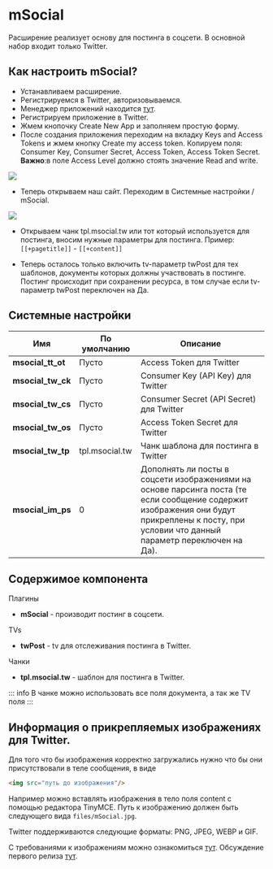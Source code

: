 # mSocial

Расширение реализует основу для постинга в соцсети. В основной набор входит только Twitter.

## Как настроить mSocial?

* Устанавливаем расширение.
* Регистрируемся в Twitter, авторизовываемся.
* Менеджер приложений находится [тут](https://apps.twitter.com/).
* Регистрируем приложение в Twitter.
* Жмем кнопочку Create New App и заполняем простую форму.
* После создания приложения переходим на вкладку Keys and Access Tokens и жмем кнопку Create my access token.
Копируем поля: Consumer Key, Consumer Secret, Access Token, Access Token Secret.
**Важно**:в поле Access Level должно стоять значение Read and write.

[![](https://file.modx.pro/files/1/1/8/118dc35db2127bd1a16c557a8b86e0e0s.jpg)](https://file.modx.pro/files/1/1/8/118dc35db2127bd1a16c557a8b86e0e0.png)

* Теперь открываем наш сайт. Переходим в Системные настройки / mSocial.

[![](https://file.modx.pro/files/e/7/a/e7a3b081010c426a93bc7602bd63ab66s.jpg)](https://file.modx.pro/files/e/7/a/e7a3b081010c426a93bc7602bd63ab66.png)

* Открываем чанк tpl.msocial.tw или тот который используется для постинга, вносим нужные параметры для постинга. Пример: `[[+pagetitle]]` - `[[+content]]`

* Теперь осталось только включить tv-параметр twPost для тех шаблонов, документы которых должны участвовать в постинге. Постинг происходит при сохранении ресурса, в том случае если tv-параметр twPost переключен на Да.

## Системные настройки

| Имя               | По умолчанию   | Описание                                                                                                                                                                                      |
|-------------------|----------------|-----------------------------------------------------------------------------------------------------------------------------------------------------------------------------------------------|
| **msocial_tt_ot** | Пусто          | Access Token для Twitter                                                                                                                                                                      |
| **msocial_tw_ck** | Пусто          | Consumer Key (API Key) для Twitter                                                                                                                                                            |
| **msocial_tw_cs** | Пусто          | Consumer Secret (API Secret) для Twitter                                                                                                                                                      |
| **msocial_tw_os** | Пусто          | Access Token Secret для Twitter                                                                                                                                                               |
| **msocial_tw_tp** | tpl.msocial.tw | Чанк шаблона для постинга в Twitter                                                                                                                                                           |
| **msocial_im_ps** | 0              | Дополнять ли посты в соцсети изображениями на основе парсинга поста (те если сообщение содержит изображения они будут прикреплены к посту, при условии что данный параметр переключен на Да). |

## Содержимое компонента

Плагины

* **mSocial** - производит постинг в соцсети.

TVs

* **twPost** - tv для отслеживания постинга в Twitter.

Чанки

* **tpl.msocial.tw** - шаблон для постинга в Twitter.

::: info
В чанке можно использовать все поля документа, а так же TV поля
:::

## Информация о прикрепляемых изображениях для Twitter.

Для того что бы изображения корректно загружались нужно что бы они присутствовали в теле сообщения, в виде

```html
<img src="путь до изображения"/>
```

Например можно вставлять изображения в тело поля content с помощью редактора TinyMCE. Путь к изображению должен быть следующего вида `files/mSocial.jpg`.

Twitter поддерживаются следующие форматы: PNG, JPEG, WEBP и GIF.

С требованиями к изображениям можно ознакомиться [тут](https://dev.twitter.com/rest/public/uploading-media/).
Обсуждение первого релиза [тут](https://modx.pro/solutions/7782-msocial-first-release/).
